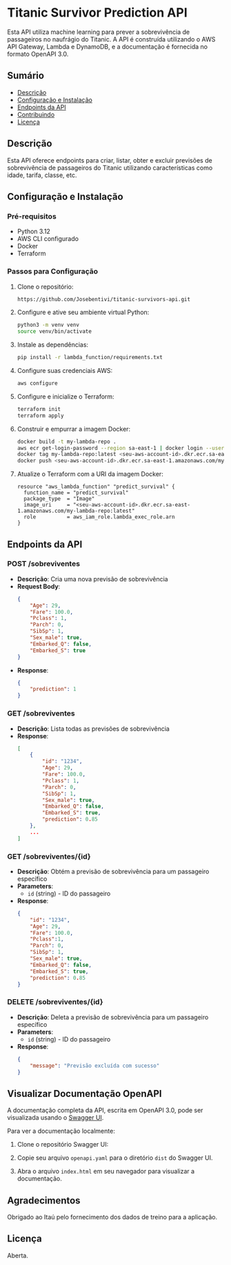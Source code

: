# Titanic Survivor Prediction API

Esta API utiliza machine learning para prever a sobrevivência de passageiros no naufrágio do Titanic. A API é construída utilizando o AWS API Gateway, Lambda e DynamoDB, e a documentação é fornecida no formato OpenAPI 3.0.

## Sumário
- [Descrição](#descrição)
- [Configuração e Instalação](#configuração-e-instalação)
- [Endpoints da API](#endpoints-da-api)
- [Contribuindo](#contribuindo)
- [Licença](#licença)

## Descrição

Esta API oferece endpoints para criar, listar, obter e excluir previsões de sobrevivência de passageiros do Titanic utilizando características como idade, tarifa, classe, etc.

## Configuração e Instalação

### Pré-requisitos
- Python 3.12
- AWS CLI configurado
- Docker
- Terraform

### Passos para Configuração

1. Clone o repositório:
    ```sh
    https://github.com/Josebentivi/titanic-survivors-api.git
    ```

2. Configure e ative seu ambiente virtual Python:
    ```sh
    python3 -m venv venv
    source venv/bin/activate
    ```

3. Instale as dependências:
    ```sh
    pip install -r lambda_function/requirements.txt
    ```

4. Configure suas credenciais AWS:
    ```sh
    aws configure
    ```

5. Configure e inicialize o Terraform:
    ```sh
    terraform init
    terraform apply
    ```

6. Construir e empurrar a imagem Docker:
    ```sh
    docker build -t my-lambda-repo .
    aws ecr get-login-password --region sa-east-1 | docker login --username AWS --password-stdin <seu-aws-account-id>.dkr.ecr.sa-east-1.amazonaws.com
    docker tag my-lambda-repo:latest <seu-aws-account-id>.dkr.ecr.sa-east-1.amazonaws.com/my-lambda-repo:latest
    docker push <seu-aws-account-id>.dkr.ecr.sa-east-1.amazonaws.com/my-lambda-repo:latest
    ```

7. Atualize o Terraform com a URI da imagem Docker:
    ```hcl
    resource "aws_lambda_function" "predict_survival" {
      function_name = "predict_survival"
      package_type  = "Image"
      image_uri     = "<seu-aws-account-id>.dkr.ecr.sa-east-1.amazonaws.com/my-lambda-repo:latest"
      role          = aws_iam_role.lambda_exec_role.arn
    }
    ```

## Endpoints da API

### POST /sobreviventes
- **Descrição**: Cria uma nova previsão de sobrevivência
- **Request Body**:
    ```json
    {
        "Age": 29,
        "Fare": 100.0,
        "Pclass": 1,
        "Parch": 0,
        "SibSp": 1,
        "Sex_male": true,
        "Embarked_Q": false,
        "Embarked_S": true
    }
    ```
- **Response**:
    ```json
    {
        "prediction": 1
    }
    ```

### GET /sobreviventes
- **Descrição**: Lista todas as previsões de sobrevivência
- **Response**:
    ```json
    [
        {
            "id": "1234",
            "Age": 29,
            "Fare": 100.0,
            "Pclass": 1,
            "Parch": 0,
            "SibSp": 1,
            "Sex_male": true,
            "Embarked_Q": false,
            "Embarked_S": true,
            "prediction": 0.85
        },
        ...
    ]
    ```

### GET /sobreviventes/{id}
- **Descrição**: Obtém a previsão de sobrevivência para um passageiro específico
- **Parameters**:
    - `id` (string) - ID do passageiro
- **Response**:
    ```json
    {
        "id": "1234",
        "Age": 29,
        "Fare": 100.0,
        "Pclass":1,
        "Parch": 0,
        "SibSp": 1,
        "Sex_male": true,
        "Embarked_Q": false,
        "Embarked_S": true,
        "prediction": 0.85
    }
    ```

### DELETE /sobreviventes/{id}
- **Descrição**: Deleta a previsão de sobrevivência para um passageiro específico
- **Parameters**:
    - `id` (string) - ID do passageiro
- **Response**:
    ```json
    {
        "message": "Previsão excluída com sucesso"
    }
    ```

## Visualizar Documentação OpenAPI

A documentação completa da API, escrita em OpenAPI 3.0, pode ser visualizada usando o [Swagger UI](https://github.com/swagger-api/swagger-ui).

Para ver a documentação localmente:

1. Clone o repositório Swagger UI:

2. Copie seu arquivo `openapi.yaml` para o diretório `dist` do Swagger UI.

3. Abra o arquivo `index.html` em seu navegador para visualizar a documentação.

## Agradecimentos

Obrigado ao Itaú pelo fornecimento dos dados de treino para a aplicação.

## Licença

Aberta.